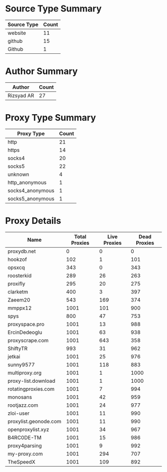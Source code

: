 # Source Type Summary

| Source Type | Count |
|-------------|-------|
| website | 11 |
| github | 15 |
| Github | 1 |


# Author Summary

| Author | Count |
|--------|-------|
| Rizsyad AR | 27 |


# Proxy Type Summary

| Proxy Type | Count |
|------------|-------|
| http | 21 |
| https | 14 |
| socks4 | 20 |
| socks5 | 22 |
| unknown | 4 |
| http_anonymous | 1 |
| socks4_anonymous | 1 |
| socks5_anonymous | 1 |


# Proxy Details

| Name | Total Proxies | Live Proxies | Dead Proxies |
|------|---------------|--------------|---------------|
| proxydb.net | 0 | 0 | 0 |
| hookzof | 102 | 1 | 101 |
| opsxcq | 343 | 0 | 343 |
| roosterkid | 289 | 26 | 263 |
| proxifly | 295 | 20 | 275 |
| clarketm | 400 | 3 | 397 |
| Zaeem20 | 543 | 169 | 374 |
| mmppx12 | 1001 | 101 | 900 |
| spys | 800 | 47 | 753 |
| proxyspace.pro | 1001 | 13 | 988 |
| ErcinDedeoglu | 1001 | 63 | 938 |
| proxyscrape.com | 1001 | 643 | 358 |
| ShiftyTR | 993 | 31 | 962 |
| jetkai | 1001 | 25 | 976 |
| sunny9577 | 1001 | 118 | 883 |
| multiproxy.org | 1001 | 1 | 1000 |
| proxy-list.download | 1001 | 1 | 1000 |
| rotatingproxies.com | 1001 | 7 | 994 |
| monosans | 1001 | 42 | 959 |
| rootjazz.com | 1001 | 24 | 977 |
| zloi-user | 1001 | 11 | 990 |
| proxylist.geonode.com | 1001 | 11 | 990 |
| openproxylist.xyz | 1001 | 34 | 967 |
| B4RC0DE-TM | 1001 | 15 | 986 |
| proxy4parsing | 1001 | 9 | 992 |
| my-proxy.com | 1001 | 294 | 707 |
| TheSpeedX | 1001 | 109 | 892 |
